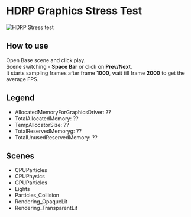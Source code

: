 # HDRP Graphics Stress Test
![HDRP Stress test](https://i.imgur.com/JLpMwqL.png)  
## How to use  
Open Base scene and click play.  
Scene switching - **Space Bar** or click on **Prev/Next**.  
It starts sampling frames after frame **1000**, wait till frame **2000** to get the average FPS.  
## Legend
- AllocatedMemoryForGraphicsDriver: ??
- TotalAllocatedMemory: ??
- TempAllocatorSize: ??
- TotalReservedMemoryg: ??
- TotalUnusedReservedMemory: ??  
## Scenes
- CPUParticles
- CPUPhysics
- GPUParticles
- Lights
- Particles_Collision
- Rendering_OpaqueLit
- Rendering_TransparentLit


